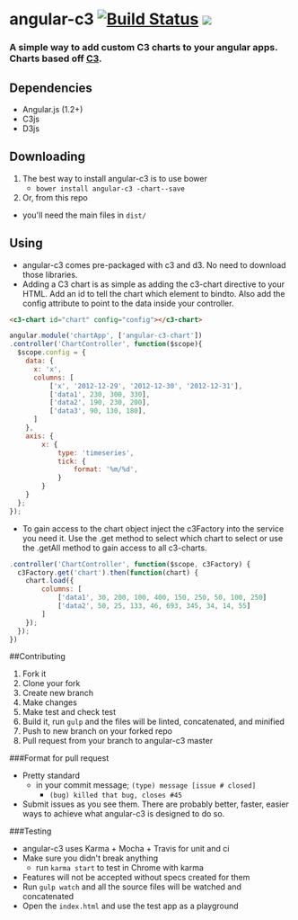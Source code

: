 angular-c3    [![Build Status](https://travis-ci.org/maseh87/c3-chart.svg?branch=master)](https://travis-ci.org/maseh87/c3-chart)   <img src="http://img.shields.io/badge/Built%20with-Gulp-red.svg" />
===============

### A simple way to add custom C3 charts to your angular apps. Charts based off [C3](http://c3js.org/).

## Dependencies
+ Angular.js (1.2+)
+ C3js
+ D3js

## Downloading
1. The best way to install angular-c3 is to use bower
    + ```bower install angular-c3 -chart--save```
2. Or, from this repo
  + you'll need the main files in ```dist/```

## Using
+ angular-c3 comes pre-packaged with c3 and d3. No need to download those libraries.
+ Adding a C3 chart is as simple as adding the c3-chart directive to your HTML. Add an id to tell the chart which element to bindto. Also add the config attribute to point to the data inside your controller.

```html
<c3-chart id="chart" config="config"></c3-chart>
```

```javascript
angular.module('chartApp', ['angular-c3-chart'])
.controller('ChartController', function($scope){
  $scope.config = {
    data: {
      x: 'x',
      columns: [
          ['x', '2012-12-29', '2012-12-30', '2012-12-31'],
          ['data1', 230, 300, 330],
          ['data2', 190, 230, 200],
          ['data3', 90, 130, 180],
      ]
    },
    axis: {
        x: {
            type: 'timeseries',
            tick: {
                format: '%m/%d',
            }
        }
    }
  };
});
```

+ To gain access to the chart object inject the c3Factory into the service you need it. Use the .get method to select which chart to select or use the .getAll method to gain access to all c3-charts.

```javascript
.controller('ChartController', function($scope, c3Factory) {
  c3Factory.get('chart').then(function(chart) {
    chart.load({
        columns: [
            ['data1', 30, 200, 100, 400, 150, 250, 50, 100, 250]
            ['data2', 50, 25, 133, 46, 693, 345, 34, 14, 55]
        ]
    });
  });
})
```

##Contributing
1. Fork it
2. Clone your fork
3. Create new branch
4. Make changes
5. Make test and check test
6. Build it, run ```gulp``` and the files will be linted, concatenated, and minified
7. Push to new branch on your forked repo
8. Pull request from your branch to angular-c3 master

###Format for pull request
+ Pretty standard
  + in your commit message; ```(type) message [issue # closed]```
    + ```(bug) killed that bug, closes #45```
+ Submit issues as you see them. There are probably better, faster, easier ways to achieve what angular-c3 is designed to do so.

###Testing
+ angular-c3 uses Karma + Mocha + Travis for unit and ci
+ Make sure you didn't break anything
  + run ```karma start``` to test in Chrome with karma
+ Features will not be accepted without specs created for them
+ Run ```gulp watch``` and all the source files will be watched and concatenated
+ Open the ```index.html``` and use the test app as a playground
